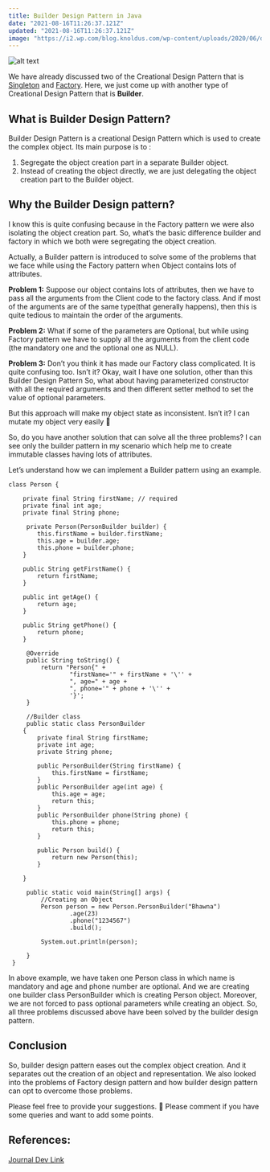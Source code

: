 ```yaml
---
title: Builder Design Pattern in Java
date: "2021-08-16T11:26:37.121Z"
updated: "2021-08-16T11:26:37.121Z"
image: "https://i2.wp.com/blog.knoldus.com/wp-content/uploads/2020/06/download-1.png?fit=292%2C173&ssl=1"
---
```


![alt text](https://i2.wp.com/blog.knoldus.com/wp-content/uploads/2020/06/download-1.png?fit=292%2C173&ssl=1 "Builder Design Pattern")

We have already discussed two of the Creational Design Pattern that is [Singleton](https://blog.knoldus.com/singleton-pattern-java-design-pattern-2/) and [Factory](https://blog.knoldus.com/factory-pattern-java-design-pattern-3/). Here, we just come up with another type of Creational Design Pattern that is **Builder**.

## What is Builder Design Pattern?

Builder Design Pattern is a creational Design Pattern which is used to create the complex object. Its main purpose is to :

1. Segregate the object creation part in a separate Builder object.
2. Instead of creating the object directly, we are just delegating the object creation part to the Builder object.

## Why the Builder Design pattern?

I know this is quite confusing because in the Factory pattern we were also isolating the object creation part. So, what’s the basic difference builder and factory in which we both were segregating the object creation.

Actually, a Builder pattern is introduced to solve some of the problems that we face while using the Factory pattern when Object contains lots of attributes.

**Problem 1:** Suppose our object contains lots of attributes, then we have to pass all the arguments from the Client code to the factory class. And if most of the arguments are of the same type(that generally happens), then this is quite tedious to maintain the order of the arguments.

**Problem 2:** What if some of the parameters are Optional, but while using Factory pattern we have to supply all the arguments from the client code (the mandatory one and the optional one as NULL).

**Problem 3:** Don’t you think it has made our Factory class complicated. It is quite confusing too. Isn’t it?
Okay, wait I have one solution, other than this Builder Design Pattern
So, what about having parameterized constructor with all the required arguments and then different setter method to set the value of optional parameters.

But this approach will make my object state as inconsistent. Isn’t it? I can mutate my object very easily 🙁

So, do you have another solution that can solve all the three problems?
I can see only the builder pattern in my scenario which help me to create immutable classes having lots of attributes.

Let’s understand how we can implement a Builder pattern using an example.

```
class Person {

    private final String firstName; // required
    private final int age;
    private final String phone;

     private Person(PersonBuilder builder) {
        this.firstName = builder.firstName;
        this.age = builder.age;
        this.phone = builder.phone;
    }

    public String getFirstName() {
        return firstName;
    }

    public int getAge() {
        return age;
    }

    public String getPhone() {
        return phone;
    }

     @Override
     public String toString() {
         return "Person{" +
                 "firstName='" + firstName + '\'' +
                 ", age=" + age +
                 ", phone='" + phone + '\'' +
                 '}';
     }

     //Builder class
     public static class PersonBuilder
    {
        private final String firstName;
        private int age;
        private String phone;

        public PersonBuilder(String firstName) {
            this.firstName = firstName;
        }
        public PersonBuilder age(int age) {
            this.age = age;
            return this;
        }
        public PersonBuilder phone(String phone) {
            this.phone = phone;
            return this;
        }

        public Person build() {
            return new Person(this);
        }

    }

     public static void main(String[] args) {
         //Creating an Object
         Person person = new Person.PersonBuilder("Bhawna")
                 .age(23)
                 .phone("1234567")
                 .build();

         System.out.println(person);

     }
 }

```

In above example, we have taken one Person class in which name is mandatory and age and phone number are optional. And we are creating one builder class PersonBuilder which is creating Person object. Moreover, we are not forced to pass optional parameters while creating an object. So, all three problems discussed above have been solved by the builder design pattern.

## Conclusion

So, builder design pattern eases out the complex object creation. And it separates out the creation of an object and representation. We also looked into the problems of Factory design pattern and how builder design pattern can opt to overcome those problems.

Please feel free to provide your suggestions. 🙂 Please comment if you have some queries and want to add some points.

## References:

[Journal Dev Link](https://www.journaldev.com/)
